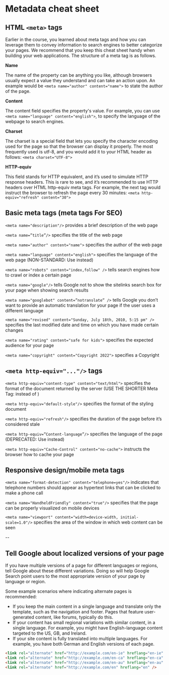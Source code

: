 # Metadata cheat sheet

## HTML `<meta>` tags 

Earlier in the course, you learned about meta tags and how you can leverage them to convey information to search engines to better categorize your pages. We recommend that you keep this cheat sheet handy when building your web applications. The structure of a meta tag is as follows.

__Name__

The name of the property can be anything you like, although browsers usually expect a value they understand and can take an action upon. An example would be `<meta name="author" content="name">` to state the author of the page. 

__Content__

The content field specifies the property's value. For example, you can use `<meta name="language" content="english">`, to specify the language of the webpage to search engines. 

__Charset__

The charset is a special field that lets you specify the character encoding used for the page so that the browser can display it properly. The most frequently used is utf-8, and you would add it to your HTML header as follows: `<meta charset="UTF-8">`

__HTTP-equiv__ 

This field stands for HTTP equivalent, and it’s used to simulate HTTP response headers. This is rare to see, and it’s recommended to use HTTP headers over HTML http-equiv meta tags. For example, the next tag would instruct the browser to refresh the page every 30 minutes: `<meta http-equiv="refresh" content="30">`

## Basic meta tags (meta tags For SEO) 

`<meta name="description"/>` provides a brief description of the web page 

`<meta name=”title”/>` specifies the title of the web page 

`<meta name="author" content="name">` specifies the author of the web page  

`<meta name="language" content="english">` specifies the language of the web page (NON-STANDARD: Use <html lang="en"> instead)

`<meta name="robots" content="index,follow" />` tells search engines how to crawl or index a certain page 

`<meta name="google"/>` tells Google not to show the sitelinks search box for your page when showing search results 

`<meta name="googlebot" content=”notranslate” />` tells Google you don’t want to provide an automatic translation for your page if the user uses a different language  

`<meta name="revised" content="Sunday, July 18th, 2010, 5:15 pm" />` specifies the last modified date and time on which you have made certain changes 

`<meta name="rating" content="safe for kids">` specifies the expected audience for your page 

`<meta name="copyright" content="Copyright 2022">` specifies a Copyright 

## `<meta http-equiv="..."/>` tags

`<meta http-equiv="content-type" content="text/html">` specifies the format of the document returned by the server 
(USE THE SHORTER Meta Tag: <meta charset="utf-8" /> instead of <meta http-equiv="Content-Type" content="text/html; charset=utf-8" />
)

`<meta http-equiv="default-style"/>` specifies the format of the styling document 

`<meta http-equiv="refresh"/>` specifies the duration of the page before it’s considered stale 

`<meta http-equiv=”Content-language”/>` specifies the language of the page  (DEPRECATED: Use <html lang="en"> instead)

`<meta http-equiv="Cache-Control" content="no-cache">` instructs the browser how to cache your page 

## Responsive design/mobile meta tags

`<meta name="format-detection" content="telephone=yes"/>` indicates that telephone numbers should appear as hypertext links that can be clicked to make a phone call 

`<meta name="HandheldFriendly" content="true"/>` specifies that the page can be properly visualized on mobile devices 

`<meta name="viewport" content="width=device-width, initial-scale=1.0"/>` specifies the area of the window in which web content can be seen

-- 

## Tell Google about localized versions of your page

If you have multiple versions of a page for different languages or regions, tell Google about these different variations. Doing so will help Google Search point users to the most appropriate version of your page by language or region.

Some example scenarios where indicating alternate pages is recommended:

- If you keep the main content in a single language and translate only the template, such as the navigation and footer. Pages that feature user-generated content, like forums, typically do this.
- If your content has small regional variations with similar content, in a single language. For example, you might have English-language content targeted to the US, GB, and Ireland.
- If your site content is fully translated into multiple languages. For example, you have both German and English versions of each page.

```html
<link rel="alternate" href="http://example.com/en-ie" hreflang="en-ie" />
<link rel="alternate" href="http://example.com/en-ca" hreflang="en-ca" />
<link rel="alternate" href="http://example.com/en-au" hreflang="en-au" />
<link rel="alternate" href="http://example.com/en" hreflang="en" />
```
